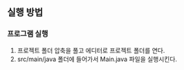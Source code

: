 ## 실행 방법
### 프로그램 실행
1. 프로젝트 폴더 압축을 풀고 에디터로 프로젝트 폴더를 연다.
2. src/main/java 폴더에 들어가서 Main.java 파일을 실행시킨다.
